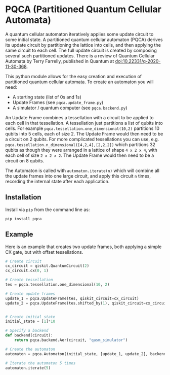 # PQCA (Partitioned Quantum Cellular Automata)

A quantum cellular automaton iteratively applies some update circuit to some initial state.
A partitioned quantum cellular automaton (PQCA) derives its update circuit by partitioning
the lattice into cells, and then applying the same circuit to each cell.
The full update circuit is created by composing several such partitioned updates.
There is a review of Quantum Cellular Automata by Terry Farrelly, published in Quantum at [doi:10.22331/q-2020-11-30-368](https://doi.org/10.22331/q-2020-11-30-368).

This python module allows for the easy creation and execution of partitioned quantum cellular automata.
To create an automaton you will need:
 - A starting state (list of 0s and 1s)
 - Update Frames (see `pqca.update_frame.py`)
 - A simulator / quantum computer (see `pqca.backend.py`)

An Update Frame combines a tessellation with a circuit to be applied
to each cell in that tessellation.
A tessellation just partitions a list of qubits into cells. For example
`pqca.tessellation.one_dimensional(10,2)`
partitions 10 qubits into 5 cells, each of size 2.
The Update Frame would then need to be a circuit on 2 qubits.
For more complicated tessellations you can use, e.g.
`pqca.tessellation.n_dimensional([4,2,4],[2,2,2])`
which partitions 32 qubits as though they were arranged in a lattice
of shape `4 x 2 x 4`, with each cell of size `2 x 2 x 2`.
The Update Frame would then need to be a circuit on 8 qubits.


The Automaton is called with `automaton.iterate(n)` which will combine all the update frames into one large circuit,
and apply this circuit `n` times,
recording the internal state after each application.

## Installation

Install via `pip` from the command line as:
```
pip install pqca
```

## Example

Here is an example that creates two update frames,
both applying a simple CX gate, but with offset tessellations.
```python
# Create circuit
cx_circuit = qiskit.QuantumCircuit(2)
cx_circuit.cx(0, 1)

# Create tessellation
tes = pqca.tessellation.one_dimensional(10, 2)

# Create update frames
update_1 = pqca.UpdateFrame(tes, qiskit_circuit=cx_circuit)
update_2 = pqca.UpdateFrame(tes.shifted_by(1), qiskit_circuit=cx_circuit)


# Create initial state
initial_state = [1]*10

# Specify a backend
def backend(circuit):
    return pqca.backend.Aer(circuit, "qasm_simulator")

# Create the automaton
automaton = pqca.Automaton(initial_state, [update_1, update_2], backend)

# Iterate the automaton 5 times
automaton.iterate(5)
```